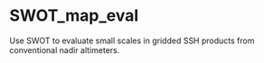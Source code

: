 # SWOT_map_eval
Use SWOT to evaluate small scales in gridded SSH products from conventional nadir altimeters.
